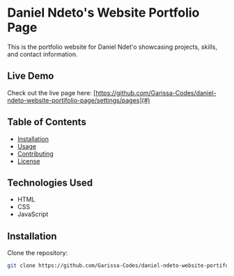 # Daniel Ndeto's Website Portfolio Page

This is the portfolio website for Daniel Ndet'o showcasing projects, skills, and contact information.

## Live Demo

Check out the live page here: [https://github.com/Garissa-Codes/daniel-ndeto-website-portifolio-page/settings/pages](#)

## Table of Contents

- [Installation](#installation)
- [Usage](#usage)
- [Contributing](#contributing)
- [License](#license)

## Technologies Used

- HTML
- CSS
- JavaScript


## Installation

Clone the repository:

```bash
git clone https://github.com/Garissa-Codes/daniel-ndeto-website-portifolio-page.git
